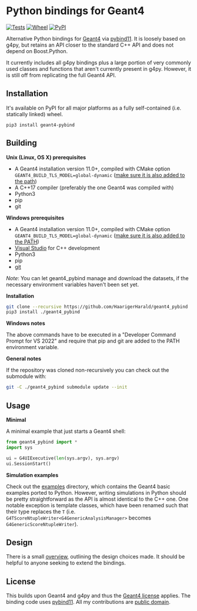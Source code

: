 # Python bindings for Geant4

[![Tests](https://github.com/HaarigerHarald/geant4_pybind/actions/workflows/tests.yml/badge.svg)](https://github.com/HaarigerHarald/geant4_pybind/actions/workflows/tests.yml)
[![Wheel](https://img.shields.io/pypi/wheel/geant4-pybind)](https://pypi.org/project/geant4-pybind)
[![PyPI](https://img.shields.io/pypi/v/geant4-pybind)](https://pypi.org/project/geant4-pybind)

Alternative Python bindings for [Geant4](https://geant4.web.cern.ch/) via [pybind11](https://github.com/pybind/pybind11). It is loosely based on g4py, but retains an API closer to the standard C++ API and does not depend on Boost.Python.

It currently includes all g4py bindings plus a large portion of very commonly used classes and functions that aren't currently present in g4py. However, it is still off from replicating the full Geant4 API.

## Installation

It's available on PyPI for all major platforms as a fully self-contained (i.e. statically linked) wheel.

    pip3 install geant4-pybind

## Building

**Unix (Linux, OS X) prerequisites**

* A Geant4 installation version 11.0+, compiled with CMake option `GEANT4_BUILD_TLS_MODEL=global-dynamic` ([make sure it is also added to the path](https://geant4-userdoc.web.cern.ch/UsersGuides/InstallationGuide/html/postinstall.html#required-environment-settings-on-unix))
* A C++17 compiler (preferably the one Geant4 was compiled with)
* Python3
* pip
* git

**Windows prerequisites**

  * A Geant4 installation version 11.0+, compiled with CMake option `GEANT4_BUILD_TLS_MODEL=global-dynamic` ([make sure it is also added to the PATH](https://geant4-userdoc.web.cern.ch/UsersGuides/InstallationGuide/html/postinstall.html#required-environment-settings-on-windows))
  * [Visual Studio](https://visualstudio.microsoft.com/en/vs) for C++ development
  * Python3
  * pip
  * [git](https://git-scm.com/download/win)

*Note*: You can let geant4_pybind manage and download the datasets, if the necessary environment variables haven't been set yet.

**Installation**

```bash
git clone --recursive https://github.com/HaarigerHarald/geant4_pybind
pip3 install ./geant4_pybind
```

**Windows notes**

The above commands have to be executed in a "Developer Command Prompt for VS 2022" and require that pip and git are added to the PATH environment variable.

**General notes**

If the repository was cloned non-recursively you can check out the submodule with:

```bash
git -C ./geant4_pybind submodule update --init
```

## Usage

**Minimal**

A minimal example that just starts a Geant4 shell:

```python
from geant4_pybind import *
import sys

ui = G4UIExecutive(len(sys.argv), sys.argv)
ui.SessionStart()
```

**Simulation examples**

Check out the [examples](https://github.com/HaarigerHarald/geant4_pybind/tree/main/examples) directory, which contains the Geant4 basic examples ported to Python. However, writing simulations in Python should be pretty straightforward as the API is almost identical to the C++ one. One notable exception is template classes, which have been renamed such that their type replaces the `T` (i.e. `G4TScoreNtupleWriter<G4GenericAnalysisManager>` becomes `G4GenericScoreNtupleWriter`).

## Design

There is a small [overview](https://github.com/HaarigerHarald/geant4_pybind/blob/main/DESIGN.md), outlining the design choices made. It should be helpful to anyone seeking to extend the bindings.

## License

This builds upon Geant4 and g4py and thus the [Geant4 license](https://geant4.web.cern.ch/license/LICENSE.html) applies. The binding code uses [pybind11](https://github.com/pybind/pybind11/blob/master/LICENSE). All my contributions are [public domain](https://github.com/HaarigerHarald/geant4_pybind/blob/main/LICENSE).
